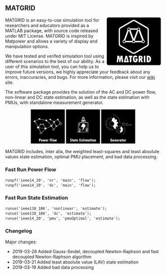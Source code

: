 ## MATGRID


<a href="#"><img align="right" width="175" src="/doc/figures/logo.png" /></a>

MATGRID is an easy-to-use simulation tool for researchers and educators provided as a MATLAB package, with source code released under MIT License. MATGRID is inspired by Matpower and allows a variety of display and manipulation options.

We have tested and verifed simulation tool using different scenarios to the best of our ability. As a user of this simulation tool, you can help us to improve future versions, we highly appreciate your feedback about any errors, inaccuracies, and bugs. For more information, please visit our [wiki](https://github.com/mcosovic/MATGRID/wiki/MATGRID) site.

The software package provides the solution of the AC and DC power flow, non-linear and DC state estimation, as well as the state estimation with PMUs, with standalone measurement generator.

<p align="middle"><a href="https://github.com/mcosovic/MATGRID/wiki/Power-Flow" itemprop="contentUrl" data-size="600x400"> <img src="/doc/figures/modulepf.png" width="110"></a> <a href="https://github.com/mcosovic/MATGRID/wiki/State-Estimation" itemprop="contentUrl" data-size="600x400"> <img src="/doc/figures/modulese.png" width="110"></a> <a href="https://github.com/mcosovic/MATGRID/wiki/Measurement-Generator" itemprop="contentUrl" data-size="600x400"> <img src="/doc/figures/modulemg.png" width="110"></a></p>
  
MATGRID includes, inter alia, the weighted least-squares and least absolute values state estimation, optimal PMU placement, and bad data processing.  
  
###  Fast Run Power Flow
```
runpf('ieee14_20', 'nr', 'main', 'flow');
runpf('ieee14_20', 'dc', 'main', 'flow');
```

###  Fast Run State Estimation
```
runse('ieee118_186', 'nonlinear', 'estimate');
runse('ieee118_186', 'dc', 'estimate');
runse('ieee14_20', 'pmu', 'pmuOptimal', 'estimate');
```

###  Changelog
Major changes:
- 2019-03-28 Added Gauss-Seidel, decoupled Newton-Raphson and fast decoupled Newton-Raphson algorithm
- 2019-03-21 Added least absolute value (LAV) state estimation
- 2019-03-19 Added bad data processing
